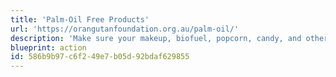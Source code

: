 ```yaml
---
title: 'Palm-Oil Free Products'
url: 'https://orangutanfoundation.org.au/palm-oil/'
description: 'Make sure your makeup, biofuel, popcorn, candy, and other [various products](https://www.ethicalconsumer.org/palm-oil/palm-oil-free-list) are palm-oil free. The World Wildlife Fund estimates that 48 football fields worth of rainforest are cut down every minute! It’s estimated that palm oil plantations now cover around 27 million hectares. The forests being clear cut are often habitat for orangutans, who will be completely gone within 5-10 years at this rate.'
blueprint: action
id: 586b9b97-c6f2-49e7-b05d-92bdaf629855
---
```

